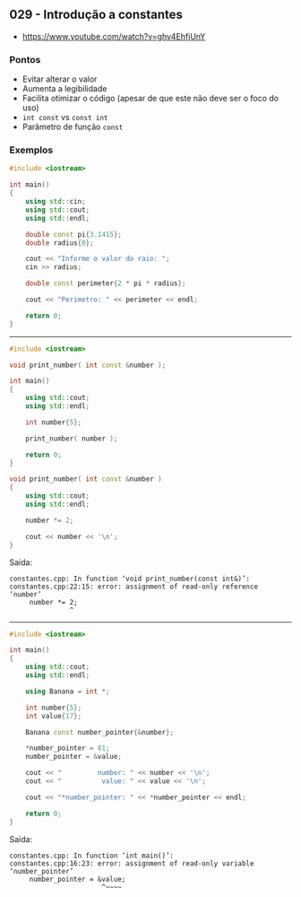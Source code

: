## 029 - Introdução a constantes

- https://www.youtube.com/watch?v=ghv4EhfjUnY

### Pontos

- Evitar alterar o valor
- Aumenta a legibilidade
- Facilita otimizar o código (apesar de que este não deve ser o foco do uso)
- `int const` vs `const int`
- Parâmetro de função `const`

### Exemplos

```cpp
#include <iostream>

int main()
{
    using std::cin;
    using std::cout;
    using std::endl;

    double const pi{3.1415};
    double radius{0};

    cout << "Informe o valor do raio: ";
    cin >> radius;

    double const perimeter{2 * pi * radius};

    cout << "Perimetro: " << perimeter << endl;

    return 0;
}
```

---

```cpp
#include <iostream>

void print_number( int const &number );

int main()
{
    using std::cout;
    using std::endl;

    int number{5};

    print_number( number );

    return 0;
}

void print_number( int const &number )
{
    using std::cout;
    using std::endl;

    number *= 2;

    cout << number << '\n';
}
```

Saída:

```
constantes.cpp: In function ‘void print_number(const int&)’:
constantes.cpp:22:15: error: assignment of read-only reference ‘number’
     number *= 2;
               ^
```

---

```cpp
#include <iostream>

int main()
{
    using std::cout;
    using std::endl;

    using Banana = int *;

    int number{5};
    int value{17};

    Banana const number_pointer{&number};

    *number_pointer = 81;
    number_pointer = &value;

    cout << "         number: " << number << '\n';
    cout << "          value: " << value << '\n';

    cout << "*number_pointer: " << *number_pointer << endl;

    return 0;
}
```

Saída:

```
constantes.cpp: In function ‘int main()’:
constantes.cpp:16:23: error: assignment of read-only variable ‘number_pointer’
     number_pointer = &value;
                       ^~~~~
```
